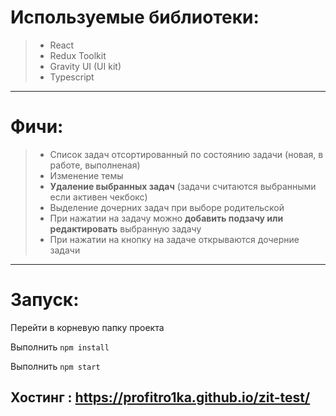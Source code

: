 # Используемые библиотеки:

>- React
>- Redux Toolkit
>- Gravity UI (UI kit)
>- Typescript

___

# Фичи:

>- Список задач отсортированный по состоянию задачи (новая, в работе, выполненая)
>- Изменение темы
>- **Удаление выбранных задач** (задачи считаются выбранными если активен чекбокс)
>- Выделение дочерних задач при выборе родительской
>- При нажатии на задачу можно **добавить подзачу или редактировать** выбранную задачу
>- При нажатии на кнопку на задаче открываются дочерние задачи

___

# Запуск:

Перейти в корневую папку проекта

Выполнить `npm install`

Выполнить `npm start`


## Хостинг : https://profitro1ka.github.io/zit-test/
